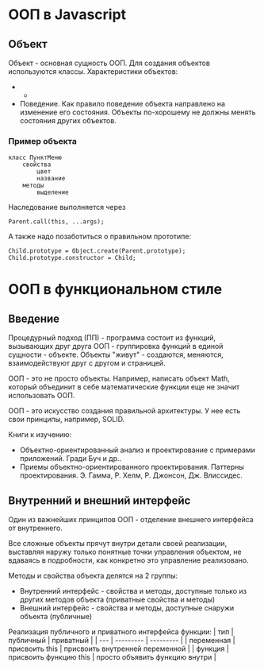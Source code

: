 # ООП в Javascript

## Объект
Объект - основная сущность ООП.
Для создания объектов используются классы.
Характеристики объектов:
* -
* Поведение. Как правило поведение объекта направлено на изменение его состояния. Объекты по-хорошему не должны менять состояния других объектов.

### Пример объекта

    класс ПунктМеню
        свойства
            цвет
            название
        методы
            выделение

Наследование выполняется через 

    Parent.call(this, ...args);

А также надо позаботиться о правильном прототипе:

    Child.prototype = Object.create(Parent.prototype);
    Child.prototype.constructor = Child;

# ООП в функциональном стиле
## Введение
Процедурный подход (ПП) - программа состоит из функций, вызывающих друг друга
ООП - группировка функций в единой сущности - объекте.
Объекты "живут" - создаются, меняются, взаимодействуют друг с другом и страницей.

ООП - это не просто объекты. Например, написать объект Math, который объединит в себе математические функции еще не значит использовать ООП.

ООП - это искусство создания правильной архитектуры. У нее есть свои принципы, например, SOLID. 

Книги к изучению: 
* Объектно-ориентированный анализ и проектирование с примерами приложений. Гради Буч и др..
* Приемы объектно-ориентированного проектирования. Паттерны проектирования. Э. Гамма, Р. Хелм, Р. Джонсон, Дж. Влиссидес.

## Внутренний и внешний интерфейс
Один из важнейших принципов ООП - отделение внешнего интерфейса от внутреннего.

Все сложные объекты прячут внутри детали своей реализации, выставляя наружу только понятные точки управления объектом, не вдаваясь в подробности, как конкретно это управление реализовано.

Методы и свойства объекта делятся на 2 группы:
* Внутренний интерфейс - свойства и методы, доступные только из других методов объекта (приватные свойства и методы)
* Внешний интерфейс - свойства и методы, доступные снаружи объекта (публичные)

Реализация публичного и приватного интерфейса функции:
| тип | публичный | приватный |
| --- | --------- | --------- |
| переменная | присвоить this | присвоить внутренней переменной |
| функция | присвоить функцию this | просто объявить функцию внутри | 


